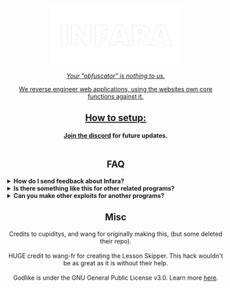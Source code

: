 </p>
<p align="center">
<a href="https://infara-security.github.io/website/">
    <img alt="Infara Security" src="https://github.com/Infara-Security/.github/blob/main/profile/infara-small.png">
</p>

<p align="center">
  <em>Your "obfuscator" is nothing to us.</em>
</p>

<p align="center">
We reverse engineer web applications, using the websites own core functions against it.

<h2 align="center">How to setup:</h2>
<h4 align="center">Join the <a href="https://discord.gg/3YuejuJXaU">discord</a> for future updates.<br><br>

<h2 align="center">FAQ</h2>
<details>
  	<summary><b>How do I send feedback about Infara?</b></summary>

  You can make an issue on the Github repository or leave a comment on our Discord server (listed at the top of this page). But please, be sure to check the rest of the FAQ before bringing up an issue.
  </details>

  <details>
  	<summary><b>Is there something like this for other related programs?</b></summary>

  You can join the discord and ask for something to be made. 

  </details>

<details>
  <summary><b>Can you make other exploits for another programs?</b></summary>

 There is plenty of exploits on GitHub, just check before asking. You can ask & we will keep it as an suggestion.
</details>

<h2 align="center">Misc</h2>

<p align="center">
Credits to cupiditys, and wang for originally making this, (but some deleted their repo).<br><br>
HUGE credit to wang-fr for creating the Lesson Skipper. This hack wouldn't be as great as it is without their help.<br><br>
Godlike is under the GNU General Public License v3.0. Learn more <a href="https://github.com/notplu/Nullify/blob/main/LICENSE">here</a>.</p>
